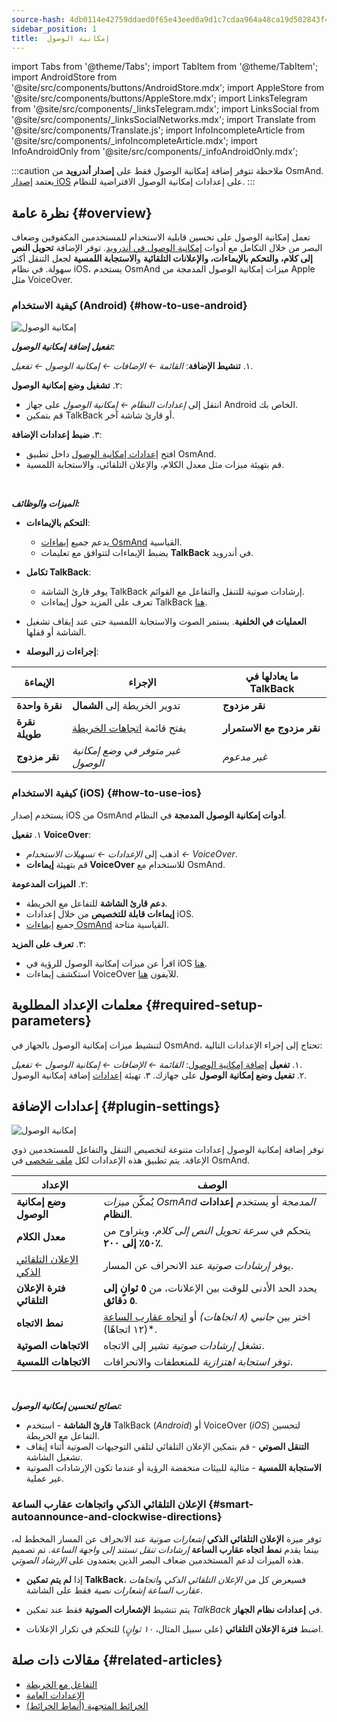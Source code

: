 ```yaml
---
source-hash: 4db0114e42759ddaed0f65e43eed0a9d1c7cdaa964a48ca19d502843f4cd2bf1
sidebar_position: 1
title:  إمكانية الوصول
---
```

import Tabs from '@theme/Tabs';
import TabItem from '@theme/TabItem';
import AndroidStore from '@site/src/components/buttons/AndroidStore.mdx';
import AppleStore from '@site/src/components/buttons/AppleStore.mdx';
import LinksTelegram from '@site/src/components/_linksTelegram.mdx';
import LinksSocial from '@site/src/components/_linksSocialNetworks.mdx';
import Translate from '@site/src/components/Translate.js';
import InfoIncompleteArticle from '@site/src/components/_infoIncompleteArticle.mdx';
import InfoAndroidOnly from '@site/src/components/_infoAndroidOnly.mdx';


:::caution ملاحظة
تتوفر إضافة إمكانية الوصول فقط على **إصدار أندرويد** من OsmAnd. يعتمد [إصدار iOS](#how-to-use-ios) على إعدادات إمكانية الوصول الافتراضية للنظام.
:::

## نظرة عامة {#overview}

تعمل إمكانية الوصول على تحسين قابلية الاستخدام للمستخدمين المكفوفين وضعاف البصر من خلال التكامل مع أدوات [إمكانية الوصول في أندرويد](https://www.android.com/accessibility/). توفر الإضافة **تحويل النص إلى كلام، والتحكم بالإيماءات، والإعلانات التلقائية** و**الاستجابة اللمسية** لجعل التنقل أكثر سهولة. في نظام iOS، يستخدم OsmAnd ميزات إمكانية الوصول المدمجة من Apple مثل VoiceOver.


### كيفية الاستخدام (Android) {#how-to-use-android}

![إمكانية الوصول](@site/static/img/plugins/Accessibility/access_turned_off.png)

***تفعيل إضافة إمكانية الوصول:***  

١. **تنشيط الإضافة**: *القائمة ← الإضافات ← إمكانية الوصول ← تفعيل*.

٢. **تشغيل وضع إمكانية الوصول**:  
   - انتقل إلى *إعدادات النظام ← إمكانية الوصول* على جهاز Android الخاص بك.
   - قم بتمكين TalkBack أو قارئ شاشة آخر.

٣. **ضبط إعدادات الإضافة**:  
   - افتح [إعدادات إمكانية الوصول](#plugin-settings) داخل تطبيق OsmAnd.
   - قم بتهيئة ميزات مثل معدل الكلام، والإعلان التلقائي، والاستجابة اللمسية.

<br/>

***الميزات والوظائف:***

- **التحكم بالإيماءات**:
   - يدعم جميع [إيماءات OsmAnd](../map/interact-with-map.md#gestures) القياسية.
   - يضبط الإيماءات لتتوافق مع تعليمات **TalkBack** في أندرويد.

- **تكامل TalkBack**:
   - يوفر قارئ الشاشة TalkBack إرشادات صوتية للتنقل والتفاعل مع القوائم.
   - تعرف على المزيد حول إيماءات TalkBack [هنا](https://support.google.com/accessibility/android/answer/6151827?hl=en&ref_topic=10601570#zippy=%2Cother%2Cbasic-navigation).

- **العمليات في الخلفية**. يستمر الصوت والاستجابة اللمسية حتى عند إيقاف تشغيل الشاشة أو قفلها.

- **إجراءات زر البوصلة**:

| الإيماءة | الإجراء | ما يعادلها في TalkBack |
|-----|-----|-----|
| **نقرة واحدة** | تدوير الخريطة إلى **الشمال** | **نقر مزدوج** |
| **نقرة طويلة** | يفتح قائمة [اتجاهات الخريطة](../map/interact-with-map.md#map-orientation-modes) | **نقر مزدوج مع الاستمرار** |
| **نقر مزدوج** | *غير متوفر في وضع إمكانية الوصول* | *غير مدعوم* |


### كيفية الاستخدام (iOS) {#how-to-use-ios}

يستخدم إصدار iOS من OsmAnd **أدوات إمكانية الوصول المدمجة** في النظام.

١. **تفعيل VoiceOver**:
   - اذهب إلى *الإعدادات ← تسهيلات الاستخدام ← VoiceOver*.
   - قم بتهيئة **إيماءات VoiceOver** للاستخدام مع OsmAnd.

٢. **الميزات المدعومة**:
   - **دعم قارئ الشاشة** للتفاعل مع الخريطة.
   - **إيماءات قابلة للتخصيص** من خلال إعدادات iOS.
   - جميع [إيماءات OsmAnd](../map/interact-with-map.md#gestures) القياسية متاحة.

٣. **تعرف على المزيد**:
   - اقرأ عن ميزات إمكانية الوصول للرؤية في iOS [هنا](https://www.apple.com/accessibility/vision/).
   - استكشف إيماءات VoiceOver للآيفون [هنا](https://support.apple.com/en-gb/guide/iphone/iph3e2e2281/ios).


## معلمات الإعداد المطلوبة {#required-setup-parameters}

لتنشيط ميزات إمكانية الوصول بالجهاز في OsmAnd، تحتاج إلى إجراء الإعدادات التالية:

١. **تفعيل** [إضافة إمكانية الوصول](../plugins/index.md#enable--disable): *القائمة ← الإضافات ← إمكانية الوصول ← تفعيل*.  
٢. **تفعيل وضع إمكانية الوصول** على جهازك.
٣. تهيئة [إعدادات](#plugin-settings) إضافة إمكانية الوصول.


## إعدادات الإضافة {#plugin-settings}

*<Translate android="true" ids="shared_string_menu,plugins_menu_group,shared_string_accessibility,shared_string_settings"/>*

![إمكانية الوصول](@site/static/img/plugins/Accessibility/access_.png)  

توفر إضافة إمكانية الوصول إعدادات متنوعة لتخصيص التنقل والتفاعل للمستخدمين ذوي الإعاقة. يتم تطبيق هذه الإعدادات لكل [ملف شخصي](../personal/profiles.md) في OsmAnd.

| الإعداد | الوصف |  
|---------------------------|-------------|  
| **وضع إمكانية الوصول** | يُمكّن *ميزات OsmAnd المدمجة* أو يستخدم **إعدادات النظام**. |  
| **معدل الكلام** | يتحكم في *سرعة تحويل النص إلى كلام*، ويتراوح من **٥٠٪ إلى ٢٠٠٪**. |  
| [الإعلان التلقائي الذكي](#smart-autoannounce-and-clockwise-directions) | يوفر *إرشادات صوتية* عند الانحراف عن المسار. |  
| **فترة الإعلان التلقائي** | يحدد الحد الأدنى للوقت بين الإعلانات، من **٥ ثوانٍ إلى ٥ دقائق**. |  
| **نمط الاتجاه** | اختر بين *جانبي (٨ اتجاهات)* أو [اتجاه عقارب الساعة](#smart-autoannounce-and-clockwise-directions) (١٢ اتجاهًا)*. |  
| **الاتجاهات الصوتية** | تشغل *إرشادات صوتية* تشير إلى الاتجاه. |  
| **الاتجاهات اللمسية** | توفر *استجابة اهتزازية* للمنعطفات والانحرافات. |  

<!--
- **Accessibility Mode**. Enable special tools that help people with disabilities interact with the OsmAnd app. There are three modes: *On* - turns on the built-in OsmAnd features, *Off* - turns off all plugin features, and *According to the Android system settings* - turns on Android system settings.

- **Speech rate**. Adjust the speech rate of the text-to-speech, ranging from 50%  to 200%.

- **Smart autoannounce**. If enabled, you will receive voice announcements when you deviate from the set track.

- **Autoannounce period**. This is an automatic announcement of the direction and distance to your destination. You can select a minimal time between announcements, ranging from 5 seconds to 5 minutes.

- **Direction style**. Choose how the OsmAnd app will notify you about directions. *Sidewise* - indicates the direction to the sides of the world (8 directions), *Clockwise* - indicates directions oriented to the clock face (12 directions).

- **Audio directions**. Provides feedback when navigating by indicating the direction to the target point with sound.

- **Haptic directions**. This setting provides haptic feedback when navigating. The vibration indicates the direction to the target point and deviations from the path.
-->

<br/>

***نصائح لتحسين إمكانية الوصول:***

- **قارئ الشاشة** - استخدم TalkBack (*Android*) أو VoiceOver (*iOS*) لتحسين التفاعل مع الخريطة.
- **التنقل الصوتي** - قم بتمكين الإعلان التلقائي لتلقي التوجيهات الصوتية أثناء إيقاف تشغيل الشاشة.
- **الاستجابة اللمسية** - مثالية للبيئات منخفضة الرؤية أو عندما تكون الإرشادات الصوتية غير عملية.


### الإعلان التلقائي الذكي واتجاهات عقارب الساعة {#smart-autoannounce-and-clockwise-directions}

توفر ميزة **الإعلان التلقائي الذكي** *إشعارات صوتية* عند الانحراف عن المسار المخطط له، بينما يقدم **نمط اتجاه عقارب الساعة** *إرشادات تنقل تستند إلى واجهة الساعة*. تم تصميم هذه الميزات لدعم المستخدمين ضعاف البصر الذين يعتمدون على *الإرشاد الصوتي*.  

- إذا **لم يتم تمكين TalkBack**، فسيعرض كل من *الإعلان التلقائي الذكي* و*اتجاهات عقارب الساعة* *إشعارات نصية* فقط على الشاشة.  

- يتم تنشيط **الإشعارات الصوتية** فقط عند تمكين *TalkBack* في **إعدادات نظام الجهاز**.  

- اضبط **فترة الإعلان التلقائي** (على سبيل المثال، *١٠ ثوانٍ*) للتحكم في تكرار الإعلانات.


## مقالات ذات صلة {#related-articles}

- [التفاعل مع الخريطة](../../user/map/interact-with-map.md)
- [الإعدادات العامة](../../user/personal/global-settings.md)
- [الخرائط المتجهية (أنماط الخرائط)](../../user/map/vector-maps.md)